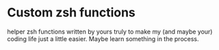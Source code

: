 # Custom zsh functions
helper zsh functions written by yours truly to make my (and maybe your) coding life just a little easier. Maybe learn something in the process.
